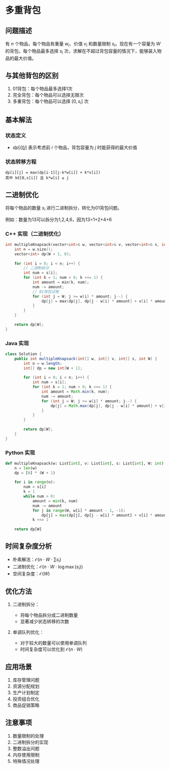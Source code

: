 # 多重背包

## 问题描述

有 $n$ 个物品，每个物品有重量 $w_i$、价值 $v_i$ 和数量限制 $s_i$。现在有一个容量为 $W$ 的背包，每个物品最多选择 $s_i$ 次，求解在不超过背包容量的情况下，能够装入物品的最大价值。

## 与其他背包的区别

1. 01背包：每个物品最多选择1次
2. 完全背包：每个物品可以选择无限次
3. 多重背包：每个物品可以选择 $[0,s_i]$ 次

## 基本解法

### 状态定义
- $dp[i][j]$ 表示考虑前 $i$ 个物品，背包容量为 $j$ 时能获得的最大价值

### 状态转移方程
```
dp[i][j] = max(dp[i-1][j-k*w[i]] + k*v[i])
其中 k∈[0,s[i]] 且 k*w[i] ≤ j
```

## 二进制优化

将每个物品的数量 $s_i$ 进行二进制拆分，转化为01背包问题。

例如：数量为13可以拆分为1,2,4,6，因为13=1+2+4+6

### C++ 实现（二进制优化）
```c++
int multipleKnapsack(vector<int>& w, vector<int>& v, vector<int>& s, int W) {
    int n = w.size();
    vector<int> dp(W + 1, 0);
    
    for (int i = 0; i < n; i++) {
        // 二进制拆分
        int num = s[i];
        for (int k = 1; num > 0; k <<= 1) {
            int amount = min(k, num);
            num -= amount;
            // 01背包过程
            for (int j = W; j >= w[i] * amount; j--) {
                dp[j] = max(dp[j], dp[j - w[i] * amount] + v[i] * amount);
            }
        }
    }
    
    return dp[W];
}
```

### Java 实现
```java
class Solution {
    public int multipleKnapsack(int[] w, int[] v, int[] s, int W) {
        int n = w.length;
        int[] dp = new int[W + 1];
        
        for (int i = 0; i < n; i++) {
            int num = s[i];
            for (int k = 1; num > 0; k <<= 1) {
                int amount = Math.min(k, num);
                num -= amount;
                for (int j = W; j >= w[i] * amount; j--) {
                    dp[j] = Math.max(dp[j], dp[j - w[i] * amount] + v[i] * amount);
                }
            }
        }
        
        return dp[W];
    }
}
```

### Python 实现
```python
def multipleKnapsack(w: List[int], v: List[int], s: List[int], W: int) -> int:
    n = len(w)
    dp = [0] * (W + 1)
    
    for i in range(n):
        num = s[i]
        k = 1
        while num > 0:
            amount = min(k, num)
            num -= amount
            for j in range(W, w[i] * amount - 1, -1):
                dp[j] = max(dp[j], dp[j - w[i] * amount] + v[i] * amount)
            k <<= 1
    
    return dp[W]
```

## 时间复杂度分析

- 朴素解法：$\mathcal{O}(n \cdot W \cdot \sum s_i)$
- 二进制优化：$\mathcal{O}(n \cdot W \cdot \log \max(s_i))$
- 空间复杂度：$\mathcal{O}(W)$

## 优化方法

1. 二进制拆分：
   - 将每个物品拆分成二进制数量
   - 显著减少状态转移的次数

2. 单调队列优化：
   - 对于较大的数量可以使用单调队列
   - 时间复杂度可以优化到 $\mathcal{O}(n \cdot W)$

## 应用场景

1. 库存管理问题
2. 资源分配规划
3. 生产计划制定
4. 投资组合优化
5. 商品促销策略

## 注意事项

1. 数量限制的处理
2. 二进制拆分的实现
3. 整数溢出问题
4. 内存使用限制
5. 特殊情况处理


